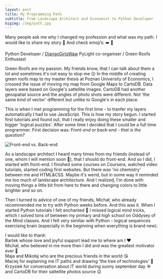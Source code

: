 ```yaml
---
layout: post
title: My Programming Path
subtitle: From Landscape Architect and Economist to Python Developer
bigimg: /img/path.jpg
---
```


Many people ask me why I changed my profession and what was my path. I would like to share my story 🙂 And check emoji’s: ➡️ 🐍

Python Developer / [DjangoGirlsWaw](https://www.facebook.com/DjangoGirlsWarsaw/) PyLight
 co-organiser / Green Roofs Enthusiast

Green Roofs are my passion. My friends know, that I can talk about them a lot and sometimes it's not easy to stop me 😉 In the middle of creating green roofs map to my master thesis at Poznan University of Economics, I crossed the issue of moving my map from Google Maps to CartoDB. Data layers were based on Google's sattellite images. CartoDB had another geospatial source and the angles of photo shots were different. Not 'the same kind of vector' different but unlike to Google's in each place. 

This is when I met programming for the first time - to tranfer my layers automatically I had to use JavaScript. This is how my story begun. I started first tutorials and found out, that I really enjoy doing these smaller and bigger 'logical puzzles'. After some time I decided that I could be a full time programmer. First decision was: _Front-end or back-end - that is the question?_ 

![Front-end vs. Back-end](http://i.imgur.com/G7hDEvr.jpg)

As a landscape architect I heard many times from my friends (instead of one, whom I will mention soon 🙂), that I should do front-end. And so I did, I started with front-end. I finished some courses on Coursera, watched video tutorials, started coding first websites. But there was 'no chemistry' between me and HTML&CSS. Maybe it's werid, but in some way it reminded me too much of landscape architecture. And I realized, I'm done with moving things a little bit from here to there and changing colors to little brighter and so on. 

Then I turned to advice of one of my friends, Michał, who already recommended me to try with Python weeks before. And this was it. When I started Python tutorials I felt enchanted 🐍 I missed logical mind tricks, which I solved tons of between my primary and high school on Oddysey of the Mind classes. And I felt very similiar with Python - logical sequences exercising brain (especially in the beginning when everything is brand new).

I would like to thank:   
  Bartek whose love and joyful support lead me to where am I ❤️  
  Michał, who believed in me more then I did and was the greatest motivator ever 🚀  
  Maja and Mikołaj who are the precious friends in the world 😘  
  Maciej for explaining me IT paths and drawing 'the tree of technologies' 🌳  
  Krzysiek for conversation about IT world during sunny september day ☀️  
  and CartoDB for their sattellite photos source 😉  
